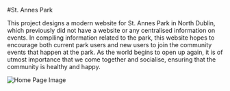 #St. Annes Park 

This project designs a modern website for St. Annes Park in North Dublin, which previously did not have a website or any centralised information on events. In compiling information related to the park, this website hopes to encourage both current park users and new users to join the community events that happen at the park. As the world begins to open up again, it is of utmost importance that we come together and socialise, ensuring that the community is healthy and happy. 

![Home Page Image](../assets/css/images/homepage.png)